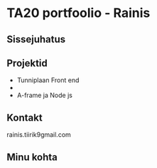 # TA20 portfoolio - Rainis

## Sissejuhatus


## Projektid
<ul>
  <li> Tunniplaan Front end</li>
   <li> </li>
   <li>A-frame ja Node js</li>
  
  </ul>

## Kontakt
rainis.tiirik9gmail.com


## Minu kohta


  
